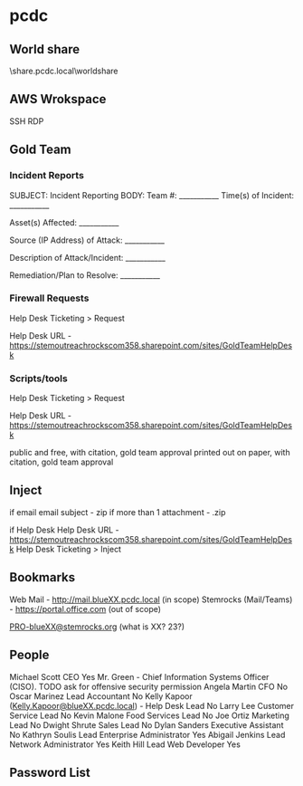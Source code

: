 # pcdc

## World share
\\share.pcdc.local\worldshare

## AWS Wrokspace
SSH
RDP

## Gold Team

### Incident Reports 
SUBJECT: Incident Reporting
BODY:
Team #: ___________
Time(s) of Incident: ___________

Asset(s) Affected: ___________

Source (IP Address) of Attack: ___________

Description of Attack/Incident: ___________

Remediation/Plan to Resolve: ___________


### Firewall Requests
Help Desk Ticketing > Request

Help Desk URL - https://stemoutreachrockscom358.sharepoint.com/sites/GoldTeamHelpDesk

### Scripts/tools
Help Desk Ticketing > Request

Help Desk URL - https://stemoutreachrockscom358.sharepoint.com/sites/GoldTeamHelpDesk


public and free, with citation, gold team approval
printed out on paper, with citation, gold team approval


## Inject

if email
   email subject - <teamNumber>_<injectNumber>_<injectTitle>
   zip if more than 1 attachment - <teamNumber>_<injectNumber>_<injectTitle>.zip

if Help Desk
   Help Desk URL - https://stemoutreachrockscom358.sharepoint.com/sites/GoldTeamHelpDesk
   Help Desk Ticketing > Inject


## Bookmarks

Web Mail - http://mail.blueXX.pcdc.local (in scope)
Stemrocks (Mail/Teams) - https://portal.office.com (out of scope)

PRO-blueXX@stemrocks.org (what is XX? 23?)

## People
Michael Scott CEO Yes 
Mr. Green - Chief Information Systems Officer (CISO). TODO ask for offensive security permission
Angela Martin CFO No
Oscar Marinez Lead Accountant No
Kelly Kapoor (Kelly.Kapoor@blueXX.pcdc.local) - Help Desk Lead No
Larry Lee Customer Service Lead No
Kevin Malone Food Services Lead No
Joe Ortiz Marketing Lead No
Dwight Shrute Sales Lead No
Dylan Sanders Executive Assistant No
Kathryn Soulis Lead Enterprise Administrator Yes
Abigail Jenkins Lead Network Administrator Yes
Keith Hill Lead Web Developer Yes 

## Password List

